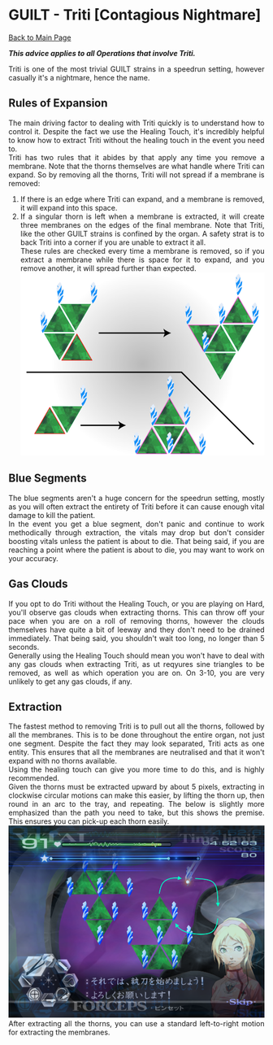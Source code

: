 <div align="justify">

# GUILT - Triti [Contagious Nightmare]

[Back to Main Page](../index.md)

***This advice applies to all Operations that involve Triti.*** <br>

Triti is one of the most trivial GUILT strains in a speedrun setting, however casually it's a nightmare, hence the name. <br>

## Rules of Expansion

The main driving factor to dealing with Triti quickly is to understand how to control it. Despite the fact we use the Healing Touch, it's incredibly helpful to know how to extract Triti without the healing touch in the event you need to. <br>
Triti has two rules that it abides by that apply any time you remove a membrane. Note that the thorns themselves are what handle where Triti can expand. So by removing all the thorns, Triti will not spread if a membrane is removed: <br>
1. If there is an edge where Triti can expand, and a membrane is removed, it will expand into this space.
2. If a singular thorn is left when a membrane is extracted, it will create three membranes on the edges of the final membrane.
Note that Triti, like the other GUILT strains is confined by the organ. A safety strat is to back Triti into a corner if you are unable to extract it all. <br>
These rules are checked every time a membrane is removed, so if you extract a membrane while there is space for it to expand, and you remove another, it will spread further than expected. <br>
![](./img/triti_rules.png) <br>

## Blue Segments

The blue segments aren't a huge concern for the speedrun setting, mostly as you will often extract the entirety of Triti before it can cause enough vital damage to kill the patient. <br>
In the event you get a blue segment, don't panic and continue to work methodically through extraction, the vitals may drop but don't consider boosting vitals unless the patient is about to die. That being said, if you are reaching a point where the patient is about to die, you may want to work on your accuracy. <br>

## Gas Clouds

If you opt to do Triti without the Healing Touch, or you are playing on Hard, you'll observe gas clouds when extracting thorns. This can throw off your pace when you are on a roll of removing thorns, however the clouds themselves have quite a bit of leeway and they don't need to be drained immediately. That being said, you shouldn't wait too long, no longer than 5 seconds. <br>
Generally using the Healing Touch should mean you won't have to deal with any gas clouds when extracting Triti, as ut reqyures sine triangles to be removed, as well as which operation you are on. On 3-10, you are very unlikely to get any gas clouds, if any. <br>

## Extraction

The fastest method to removing Triti is to pull out all the thorns, followed by all the membranes. This is to be done throughout the entire organ, not just one segment. Despite the fact they may look separated, Triti acts as one entity. This ensures that all the membranes are neutralised and that it won't expand with no thorns available. <br>
Using the healing touch can give you more time to do this, and is highly recommended. <br>
Given the thorns must be extracted upward by about 5 pixels, extracting in clockwise circular motions can make this easier, by lifting the thorn up, then round in an arc to the tray, and repeating. The below is slightly more emphasized than the path you need to take, but this shows the premise. This ensures you can pick-up each thorn easily. <br>
![](./img/triti_movement.png) <br>
After extracting all the thorns, you can use a standard left-to-right motion for extracting the membranes. <br>